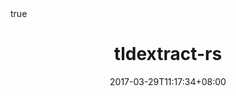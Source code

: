 ---
categories:
- project
date: 2017-03-29T11:17:34+08:00
external_link: "https://github.com/dovahcrow/tldextract-rs"
math: true
tags: []
title: tldextract-rs
---